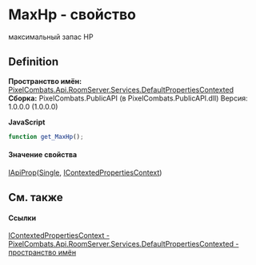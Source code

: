 # MaxHp - свойство


максимальный запас HP



## Definition
**Пространство имён:** <a href="799af8ab-53d4-0ebd-f4eb-cde8029e7e44">PixelCombats.Api.RoomServer.Services.DefaultPropertiesContexted</a>  
**Сборка:** PixelCombats.PublicAPI (в PixelCombats.PublicAPI.dll) Версия: 1.0.0.0 (1.0.0.0)

**JavaScript**
``` JavaScript
function get_MaxHp();

```



#### Значение свойства
<a href="c9eff8a0-836a-2f39-ef16-60c450c5b769">IApiProp</a>(<a href="https://learn.microsoft.com/dotnet/api/system.single" target="_blank" rel="noopener noreferrer">Single</a>, <a href="28a70a07-01d2-1fac-77fc-a5d48d8d06d2">IContextedPropertiesContext</a>)

## См. также


#### Ссылки
<a href="28a70a07-01d2-1fac-77fc-a5d48d8d06d2">IContextedPropertiesContext - </a>  
<a href="799af8ab-53d4-0ebd-f4eb-cde8029e7e44">PixelCombats.Api.RoomServer.Services.DefaultPropertiesContexted - пространство имён</a>  
